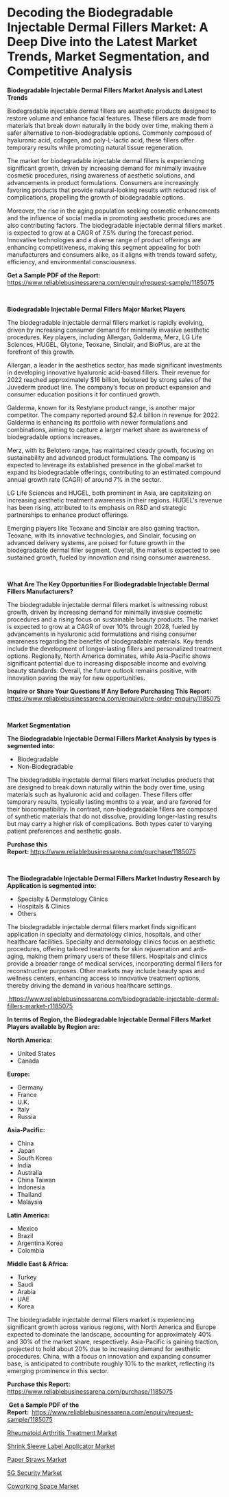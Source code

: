 <p><h1>Decoding the Biodegradable Injectable Dermal Fillers Market: A Deep Dive into the Latest Market Trends, Market Segmentation, and Competitive Analysis</h1></p><p><strong>Biodegradable Injectable Dermal Fillers Market Analysis and Latest Trends</strong></p>
<p><p>Biodegradable injectable dermal fillers are aesthetic products designed to restore volume and enhance facial features. These fillers are made from materials that break down naturally in the body over time, making them a safer alternative to non-biodegradable options. Commonly composed of hyaluronic acid, collagen, and poly-L-lactic acid, these fillers offer temporary results while promoting natural tissue regeneration.</p><p>The market for biodegradable injectable dermal fillers is experiencing significant growth, driven by increasing demand for minimally invasive cosmetic procedures, rising awareness of aesthetic solutions, and advancements in product formulations. Consumers are increasingly favoring products that provide natural-looking results with reduced risk of complications, propelling the growth of biodegradable options. </p><p>Moreover, the rise in the aging population seeking cosmetic enhancements and the influence of social media in promoting aesthetic procedures are also contributing factors. The biodegradable injectable dermal fillers market is expected to grow at a CAGR of 7.5% during the forecast period. Innovative technologies and a diverse range of product offerings are enhancing competitiveness, making this segment appealing for both manufacturers and consumers alike, as it aligns with trends toward safety, efficiency, and environmental consciousness.</p></p>
<p><strong>Get a Sample PDF of the Report:&nbsp;</strong> <a href="https://www.reliablebusinessarena.com/enquiry/request-sample/1185075?utm_campaign=1347&utm_medium=2&utm_source=Github&utm_content=ia&utm_term=22102024&utm_id=biodegradable-injectable-dermal-fillers">https://www.reliablebusinessarena.com/enquiry/request-sample/1185075</a></p>
<p>&nbsp;</p>
<p><strong>Biodegradable Injectable Dermal Fillers Major Market Players</strong></p>
<p><p>The biodegradable injectable dermal fillers market is rapidly evolving, driven by increasing consumer demand for minimally invasive aesthetic procedures. Key players, including Allergan, Galderma, Merz, LG Life Sciences, HUGEL, Glytone, Teoxane, Sinclair, and BioPlus, are at the forefront of this growth.</p><p>Allergan, a leader in the aesthetics sector, has made significant investments in developing innovative hyaluronic acid-based fillers. Their revenue for 2022 reached approximately $16 billion, bolstered by strong sales of the Juvederm product line. The company’s focus on product expansion and consumer education positions it for continued growth.</p><p>Galderma, known for its Restylane product range, is another major competitor. The company reported around $2.4 billion in revenue for 2022. Galderma is enhancing its portfolio with newer formulations and combinations, aiming to capture a larger market share as awareness of biodegradable options increases.</p><p>Merz, with its Belotero range, has maintained steady growth, focusing on sustainability and advanced product formulations. The company is expected to leverage its established presence in the global market to expand its biodegradable offerings, contributing to an estimated compound annual growth rate (CAGR) of around 7% in the sector.</p><p>LG Life Sciences and HUGEL, both prominent in Asia, are capitalizing on increasing aesthetic treatment awareness in their regions. HUGEL's revenue has been rising, attributed to its emphasis on R&D and strategic partnerships to enhance product offerings.</p><p>Emerging players like Teoxane and Sinclair are also gaining traction. Teoxane, with its innovative technologies, and Sinclair, focusing on advanced delivery systems, are poised for future growth in the biodegradable dermal filler segment. Overall, the market is expected to see sustained growth, fueled by innovation and rising consumer awareness.</p></p>
<p>&nbsp;</p>
<p><strong>What Are The Key Opportunities For Biodegradable Injectable Dermal Fillers Manufacturers?</strong></p>
<p><p>The biodegradable injectable dermal fillers market is witnessing robust growth, driven by increasing demand for minimally invasive cosmetic procedures and a rising focus on sustainable beauty products. The market is expected to grow at a CAGR of over 10% through 2028, fueled by advancements in hyaluronic acid formulations and rising consumer awareness regarding the benefits of biodegradable materials. Key trends include the development of longer-lasting fillers and personalized treatment options. Regionally, North America dominates, while Asia-Pacific shows significant potential due to increasing disposable income and evolving beauty standards. Overall, the future outlook remains positive, with innovation paving the way for new opportunities.</p></p>
<p><strong>Inquire or Share Your Questions If Any Before Purchasing This Report:</strong> <a href="https://www.reliablebusinessarena.com/enquiry/pre-order-enquiry/1185075?utm_campaign=1347&utm_medium=2&utm_source=Github&utm_content=ia&utm_term=22102024&utm_id=biodegradable-injectable-dermal-fillers">https://www.reliablebusinessarena.com/enquiry/pre-order-enquiry/1185075</a></p>
<p>&nbsp;</p>
<p><strong>Market Segmentation</strong></p>
<p><strong>The Biodegradable Injectable Dermal Fillers Market Analysis by types is segmented into:</strong></p>
<p><ul><li>Biodegradable</li><li>Non-Biodegradable</li></ul></p>
<p><p>The biodegradable injectable dermal fillers market includes products that are designed to break down naturally within the body over time, using materials such as hyaluronic acid and collagen. These fillers offer temporary results, typically lasting months to a year, and are favored for their biocompatibility. In contrast, non-biodegradable fillers are composed of synthetic materials that do not dissolve, providing longer-lasting results but may carry a higher risk of complications. Both types cater to varying patient preferences and aesthetic goals.</p></p>
<p><strong>Purchase this Report:&nbsp;</strong><a href="https://www.reliablebusinessarena.com/purchase/1185075?utm_campaign=1347&utm_medium=2&utm_source=Github&utm_content=ia&utm_term=22102024&utm_id=biodegradable-injectable-dermal-fillers">https://www.reliablebusinessarena.com/purchase/1185075</a></p>
<p>&nbsp;</p>
<p><strong>The Biodegradable Injectable Dermal Fillers Market Industry Research by Application is segmented into:</strong></p>
<p><ul><li>Specialty & Dermatology Clinics</li><li>Hospitals & Clinics</li><li>Others</li></ul></p>
<p><p>The biodegradable injectable dermal fillers market finds significant application in specialty and dermatology clinics, hospitals, and other healthcare facilities. Specialty and dermatology clinics focus on aesthetic procedures, offering tailored treatments for skin rejuvenation and anti-aging, making them primary users of these fillers. Hospitals and clinics provide a broader range of medical services, incorporating dermal fillers for reconstructive purposes. Other markets may include beauty spas and wellness centers, enhancing access to innovative treatment options, thereby driving the demand in various healthcare settings.</p></p>
<p><a href="https://www.reliablebusinessarena.com/biodegradable-injectable-dermal-fillers-market-r1185075?utm_campaign=1347&utm_medium=2&utm_source=Github&utm_content=ia&utm_term=22102024&utm_id=biodegradable-injectable-dermal-fillers">&nbsp;https://www.reliablebusinessarena.com/biodegradable-injectable-dermal-fillers-market-r1185075</a></p>
<p><strong>In terms of Region, the Biodegradable Injectable Dermal Fillers Market Players available by Region are:</strong></p>
<p>
    <p> <strong> North America: </strong>
        <ul>
            <li>United States</li>
            <li>Canada</li>
        </ul>
        </p> 
    <p> <strong> Europe: </strong>
        <ul>
            <li>Germany</li>
            <li>France</li>
            <li>U.K.</li>
            <li>Italy</li>
            <li>Russia</li>
        </ul>
        </p> 
    <p> <strong> Asia-Pacific: </strong>
        <ul>
            <li>China</li>
            <li>Japan</li>
            <li>South Korea</li>
            <li>India</li>
            <li>Australia</li>
            <li>China Taiwan</li>
            <li>Indonesia</li>
            <li>Thailand</li>
            <li>Malaysia</li>
        </ul>
        </p> 
    <p> <strong> Latin America: </strong>
        <ul>
            <li>Mexico</li>
            <li>Brazil</li>
            <li>Argentina Korea</li>
            <li>Colombia</li>
        </ul>
        </p> 
    <p> <strong> Middle East & Africa: </strong>
        <ul>
            <li>Turkey</li>
            <li>Saudi</li>
            <li>Arabia</li>
            <li>UAE</li>
            <li>Korea</li>
        </ul>
    </p>
    </p>
<p><p>The biodegradable injectable dermal fillers market is experiencing significant growth across various regions, with North America and Europe expected to dominate the landscape, accounting for approximately 40% and 30% of the market share, respectively. Asia-Pacific is gaining traction, projected to hold about 20% due to increasing demand for aesthetic procedures. China, with a focus on innovation and expanding consumer base, is anticipated to contribute roughly 10% to the market, reflecting its emerging prominence in this sector.</p></p>
<p><strong>Purchase this Report: </strong><a href="https://www.reliablebusinessarena.com/purchase/1185075?utm_campaign=1347&utm_medium=2&utm_source=Github&utm_content=ia&utm_term=22102024&utm_id=biodegradable-injectable-dermal-fillers">https://www.reliablebusinessarena.com/purchase/1185075</a></p>
<p>&nbsp;<strong>Get a Sample PDF of the Report:&nbsp;&nbsp;</strong><a href="https://www.reliablebusinessarena.com/enquiry/request-sample/1185075?utm_campaign=1347&utm_medium=2&utm_source=Github&utm_content=ia&utm_term=22102024&utm_id=biodegradable-injectable-dermal-fillers">https://www.reliablebusinessarena.com/enquiry/request-sample/1185075</a></p>
<p><strong></strong></p>
<p><p><a href="https://www.linkedin.com/pulse/rheumatoid-arthritis-treatment-market-evolution-future-outlook-mv3uc?utm_campaign=1347&utm_medium=2&utm_source=Github&utm_content=ia&utm_term=22102024&utm_id=biodegradable-injectable-dermal-fillers">Rheumatoid Arthritis Treatment Market</a></p><p><a href="https://www.linkedin.com/pulse/shrink-sleeve-label-applicator-market-outlook-share-twjle?utm_campaign=1347&utm_medium=2&utm_source=Github&utm_content=ia&utm_term=22102024&utm_id=biodegradable-injectable-dermal-fillers">Shrink Sleeve Label Applicator Market</a></p><p><a href="https://www.linkedin.com/pulse/emerging-paper-straws-market-opportunities-analysis-gwgac?utm_campaign=1347&utm_medium=2&utm_source=Github&utm_content=ia&utm_term=22102024&utm_id=biodegradable-injectable-dermal-fillers">Paper Straws Market</a></p><p><a href="https://www.linkedin.com/pulse/investing-5g-security-market-trends-leading-products-6muyc?utm_campaign=1347&utm_medium=2&utm_source=Github&utm_content=ia&utm_term=22102024&utm_id=biodegradable-injectable-dermal-fillers">5G Security Market</a></p><p><a href="https://www.linkedin.com/pulse/strategic-market-insights-global-coworking-space-2024-tcq1c?utm_campaign=1347&utm_medium=2&utm_source=Github&utm_content=ia&utm_term=22102024&utm_id=biodegradable-injectable-dermal-fillers">Coworking Space Market</a></p></p>
